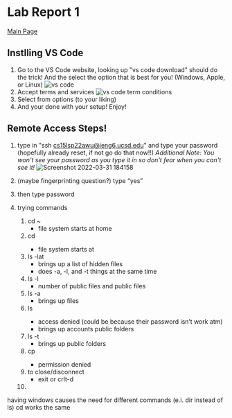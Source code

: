 # Lab Report 1
[Main Page](https://hsflores7.github.io/cse15l-lab-reports/index.html)

## Instlling VS Code
1. Go to the VS Code website, looking up "vs code download" should do the trick! 
   And the select the option that is best for you! (Windows, Apple, or Linux)
  ![vs code](https://user-images.githubusercontent.com/103228508/162542180-e62e1f81-2e46-471b-8c9d-df9f231e7622.png)
2.  Accept terms and services
  ![vs code term conditions](https://user-images.githubusercontent.com/103228508/162542423-735c9124-6d0b-43c5-9805-c1652476acd9.png)
3.  Select from options (to your liking)
4.  And your done with your setup! Enjoy!

## Remote Access Steps!
1. type in "ssh cs15lsp22awu@ieng6.ucsd.edu" and type your password (hopefully already reset, if not go do that now!!) 
*Additional Note: You won't see your password as you type it in so don't fear when you can't see it!*
![Screenshot 2022-03-31 184158](https://user-images.githubusercontent.com/103228508/162542966-4176c5e0-732a-4f0a-882f-5076e2a7aa49.png)

2. (maybe fingerprinting question?) type “yes”
3. then type password
4. trying commands
	1. cd ~
		- file system starts at home
	2. cd <file>
		- file system starts at <file>
	3. ls -lat
		- brings up a list of hidden files
		- does -a, -l, and -t things at the same time
	4. ls -l
		- number of public files and public files
	5. ls  -a 
		- brings up files
	6. ls  <directory> 
		- access denied (could be because their password isn’t work atm)
		- brings up accounts public folders
	7. ls -t 
		- brings up public folders
	8. cp <directory>
		- permission denied
	9. to close/disconnect
		- exit or crlt-d
	10. 



having windows causes the need for different commands (e.i. dir instead of ls)
cd works the same
